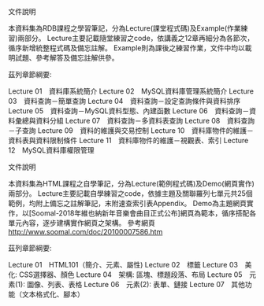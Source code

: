 文件說明

本資料集為RDB課程之學習筆記，分為Lecture(課堂程式碼)及Example(作業練習)兩部分。
Lecture主要記載隨堂練習之code，依講義之12章再細分為各節次，循序新增統整程式碼及備忘註解。
Example則為課後之練習作業，文件中均以載明試題、參考解答及備忘註解供參。


茲列章節綱要:

Lecture 01　資料庫系統簡介
Lecture 02　MySQL資料庫管理系統簡介
Lecture 03　資料查詢－簡單查詢
Lecture 04　資料查詢－設定查詢條件與資料排序
Lecture 05　資料查詢－MySQL資料型態、內建函數
Lecture 06　資料查詢－資料彙總與資料分組
Lecture 07　資料查詢－多資料表查詢
Lecture 08　資料查詢－子查詢
Lecture 09　資料的維護與交易控制
Lecture 10　資料庫物件的維護－資料表與資料限制條件
Lecture 11　資料庫物件的維護－視觀表、索引
Lecture 12　MySQL資料庫權限管理 


文件說明

本資料集為HTML課程之自學筆記，分為Lecture(範例程式碼)及Demo(網頁實作)兩部分。
Lecture主要記載自學練習之code，依據主題及關聯羅列七單元共25個範例，均附上備忘之註解筆記，末附速查索引表Appendix。
Demo為主題網頁實作，以[Soomal-2018年維也納新年音樂會曲目正式公布]網頁為範本，循序搭配各單元內容，逐步建構實作網頁之架構。
參考網頁 http://www.soomal.com/doc/20100007586.htm


茲列章節綱要:

Lecture 01　HTML101（簡介、元素、屬性)
Lecture 02　<head>標籤
Lecture 03　美化: CSS選擇器、顏色
Lecture 04　架構: 區塊、標題段落、布局
Lecture 05　元素(1): 圖像、列表、表格
Lecture 06　元素(2): 表單、鏈接
Lecture 07　其他功能（文本格式化、腳本）
